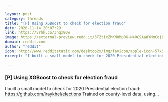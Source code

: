 ```yaml
---

layout: post
category: threads
title: "[P] Using XGBoost to check for election fraud"
date: 2020-11-14 20:07:29
link: https://vrhk.co/3nqx8Qw
image: https://external-preview.redd.it/3TZtixZhKNOMp0X-N40C9Aa8YMmCojESXmdVZdecT7I.jpg?width=420&height=219.895287958&auto=webp&crop=420:219.895287958,smart&s=ce2583469c1fed05b9b4fbc877a68cab07e19276
domain: reddit.com
author: "reddit"
icon: http://www.redditstatic.com/desktop2x/img/favicon/apple-icon-57x57.png
excerpt: "I built a small model to check for 2020 Presidential election fraud: <https://github.com/iraykhel/elections> Trained on county-level data, using..."

---
```


### [P] Using XGBoost to check for election fraud

I built a small model to check for 2020 Presidential election fraud: <https://github.com/iraykhel/elections> Trained on county-level data, using...